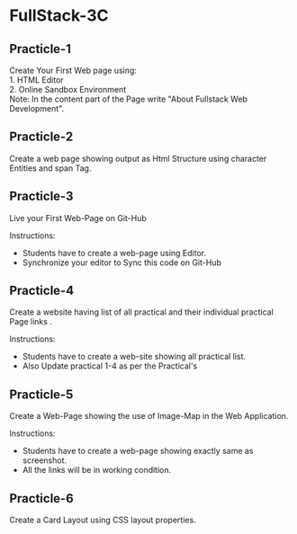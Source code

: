 # FullStack-3C

<h2>Practicle-1</h2>
<p>Create Your First Web page using:<br>
1. HTML Editor<br>
2. Online Sandbox Environment<br>
Note: In the content part of the Page write "About Fullstack Web Development".</p>

<h2>Practicle-2</h2>
<p>Create a web page showing output as Html Structure using character Entities and span Tag.</p>

<h2>Practicle-3</h2>
<p>Live your First Web-Page on Git-Hub <br>

Instructions:<br>
- Students have to create a web-page using Editor. <br>
- Synchronize your editor to Sync this code on Git-Hub</p>

<h2>Practicle-4</h2>
<p>Create a website having list of all practical and their individual practical Page links . <br>

Instructions:<br>
- Students have to create a web-site showing all practical list.<br>
- Also Update practical 1-4 as per the Practical's </p>

<h2>Practicle-5</h2>
<p>Create a Web-Page showing the use of Image-Map in the Web Application.<br>

Instructions:<br>
- Students have to create a web-page showing exactly same as screenshot.<br>
- All the links will be in working condition.</p>

<h2>Practicle-6</h2>
<p>Create a Card Layout using CSS layout properties.</p>
